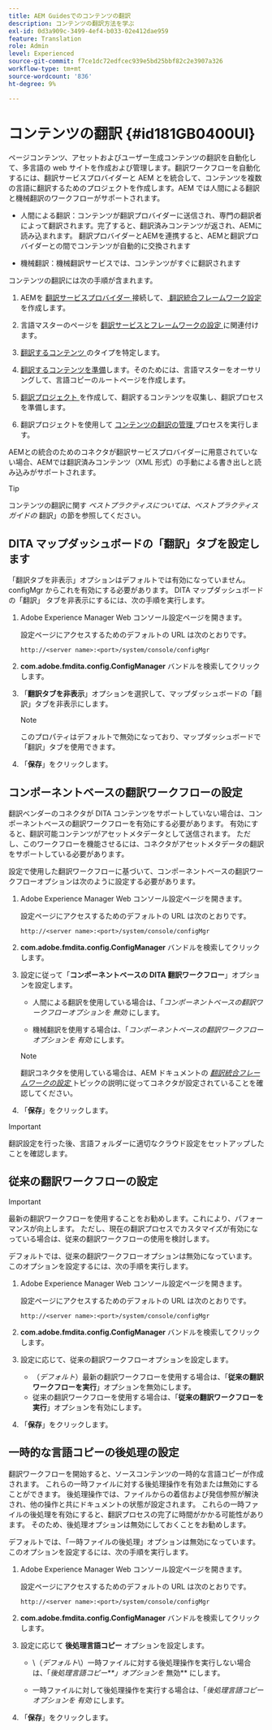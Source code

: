 ```yaml
---
title: AEM Guidesでのコンテンツの翻訳
description: コンテンツの翻訳方法を学ぶ
exl-id: 0d3a909c-3499-4ef4-b033-02e412dae959
feature: Translation
role: Admin
level: Experienced
source-git-commit: f7ce1dc72edfcec939e5bd25bbf82c2e3907a326
workflow-type: tm+mt
source-wordcount: '836'
ht-degree: 9%

---
```


# コンテンツの翻訳 {#id181GB0400UI}

ページコンテンツ、アセットおよびユーザー生成コンテンツの翻訳を自動化して、多言語の web サイトを作成および管理します。翻訳ワークフローを自動化するには、翻訳サービスプロバイダーと AEM とを統合して、コンテンツを複数の言語に翻訳するためのプロジェクトを作成します。AEM では人間による翻訳と機械翻訳のワークフローがサポートされます。

- 人間による翻訳：コンテンツが翻訳プロバイダーに送信され、専門の翻訳者によって翻訳されます。完了すると、翻訳済みコンテンツが返され、AEMに読み込まれます。 翻訳プロバイダーとAEMを連携すると、AEMと翻訳プロバイダーとの間でコンテンツが自動的に交換されます

- 機械翻訳：機械翻訳サービスでは、コンテンツがすぐに翻訳されます


コンテンツの翻訳には次の手順が含まれます。

1. AEMを [ 翻訳サービスプロバイダー ](https://helpx.adobe.com/experience-manager/6-5/sites/administering/using/tc-tic.html#ConnectingtoaTranslationServiceProvider) 接続して、[ 翻訳統合フレームワーク設定 ](https://helpx.adobe.com/experience-manager/6-5/sites/administering/using/tc-tic.html#CreatingaTranslationIntegrationConfiguration) を作成します。

1. 言語マスターのページを [ 翻訳サービスとフレームワークの設定 ](https://helpx.adobe.com/experience-manager/6-5/sites/administering/using/tc-tic.html#ConfiguringPagesforTranslation) に関連付けます。

1. [ 翻訳するコンテンツ ](https://helpx.adobe.com/experience-manager/6-5/sites/administering/using/tc-rules.html?lang=ja-JP) のタイプを特定します。

1. [翻訳するコンテンツを準備](https://helpx.adobe.com/jp/experience-manager/6-5/sites/administering/using/tc-prep.html)します。そのためには、言語マスターをオーサリングして、言語コピーのルートページを作成します。

1. [ 翻訳プロジェクト ](https://experienceleague.adobe.com/docs/experience-manager-65/administering/introduction/tc-manage.html?lang=ja) を作成して、翻訳するコンテンツを収集し、翻訳プロセスを準備します。

1. 翻訳プロジェクトを使用して [ コンテンツの翻訳の管理 ](https://experienceleague.adobe.com/docs/experience-manager-65/administering/introduction/tc-manage.html?lang=ja) プロセスを実行します。


AEMとの統合のためのコネクタが翻訳サービスプロバイダーに用意されていない場合、AEMでは翻訳済みコンテンツ（XML 形式）の手動による書き出しと読み込みがサポートされます。

>[!TIP]
>
> コンテンツの翻訳に関す *ベストプラクティスについては、ベストプラクティスガイドの* 翻訳」の節を参照してください。

## DITA マップダッシュボードの「翻訳」タブを設定します

「翻訳タブを非表示」オプションはデフォルトでは有効になっていません。configMgr からこれを有効にする必要があります。 DITA マップダッシュボードの「翻訳」 タブを非表示にするには、次の手順を実行します。

1. Adobe Experience Manager Web コンソール設定ページを開きます。

   設定ページにアクセスするためのデフォルトの URL は次のとおりです。

   ```http
   http://<server name>:<port>/system/console/configMgr
   ```

1. **com.adobe.fmdita.config.ConfigManager** バンドルを検索してクリックします。

1. 「**翻訳タブを非表示**」オプションを選択して、マップダッシュボードの「翻訳」タブを非表示にします。

   >[!NOTE]
   >
   > このプロパティはデフォルトで無効になっており、マップダッシュボードで「翻訳」タブを使用できます。

1. 「**保存**」をクリックします。

## コンポーネントベースの翻訳ワークフローの設定

翻訳ベンダーのコネクタが DITA コンテンツをサポートしていない場合は、コンポーネントベースの翻訳ワークフローを有効にする必要があります。 有効にすると、翻訳可能コンテンツがアセットメタデータとして送信されます。 ただし、このワークフローを機能させるには、コネクタがアセットメタデータの翻訳をサポートしている必要があります。

設定で使用した翻訳ワークフローに基づいて、コンポーネントベースの翻訳ワークフローオプションは次のように設定する必要があります。

1. Adobe Experience Manager Web コンソール設定ページを開きます。

   設定ページにアクセスするためのデフォルトの URL は次のとおりです。

   ```http
   http://<server name>:<port>/system/console/configMgr
   ```

1. **com.adobe.fmdita.config.ConfigManager** バンドルを検索してクリックします。

1. 設定に従って「**コンポーネントベースの DITA 翻訳ワークフロー**」オプションを設定します。

   - 人間による翻訳を使用している場合は、「*コンポーネントベースの翻訳ワークフロー&#x200B;**オプションを* 無効** にします。

   - 機械翻訳を使用する場合は、「*コンポーネントベースの翻訳ワークフロー&#x200B;**オプションを* 有効** にします。

   >[!NOTE]
   >
   > 翻訳コネクタを使用している場合は、AEM ドキュメントの *[翻訳統合フレームワークの設定 ](https://helpx.adobe.com/experience-manager/6-5/sites/administering/using/tc-tic.html)* トピックの説明に従ってコネクタが設定されていることを確認してください。

1. 「**保存**」をクリックします。

>[!IMPORTANT]
>
> 翻訳設定を行った後、言語フォルダーに適切なクラウド設定をセットアップしたことを確認します。

## 従来の翻訳ワークフローの設定

>[!IMPORTANT]
> 
> 最新の翻訳ワークフローを使用することをお勧めします。これにより、パフォーマンスが向上します。 ただし、現在の翻訳プロセスでカスタマイズが有効になっている場合は、従来の翻訳ワークフローの使用を検討します。

デフォルトでは、従来の翻訳ワークフローオプションは無効になっています。 このオプションを設定するには、次の手順を実行します。

1. Adobe Experience Manager Web コンソール設定ページを開きます。

   設定ページにアクセスするためのデフォルトの URL は次のとおりです。

   ```http
   http://<server name>:<port>/system/console/configMgr
   ```

1. **com.adobe.fmdita.config.ConfigManager** バンドルを検索してクリックします。

1. 設定に応じて、従来の翻訳ワークフローオプションを設定します。

   - （*デフォルト*）最新の翻訳ワークフローを使用する場合は、「**従来の翻訳ワークフローを実行**」オプションを無効にします。
   - 従来の翻訳ワークフローを使用する場合は、「**従来の翻訳ワークフローを実行**」オプションを有効にします。

1. 「**保存**」をクリックします。






<!---

This was added for 2406 CS IG

## Configure the legacy translation workflow 

It is recommended that you use the latest translation workflow, which provides enhanced performance. However, you can configure the legacy translation workflow if necessary.

Based on the translation workflow used in your setup, provide the following (property) details to configure the legacy translation workflow: the component-based translation workflow option should be configured as follows:

1.  Open the Adobe Experience Manager Web Console Configuration page.

    The default URL to access the configuration page is:

    ! Add the syntax of http as given in previous config

    Note: Configure htttp code as given in previous sample
    

1.  Search for and click on the **com.adobe.fmdita.config.ConfigManager** bundle.



1.  Configure the **Run legacy translation workflow** option as per your setup:

    -   If you use the latest translation workflow, then *Disable* \( `false`\) the **Run legacy translation workflow** option. The latest translation workflow is enabled by default. <br> 

    -   If you use the legacy translation, then *Enable \( `true`\)* the **Run legacy translation workflow** option.

1.  Click **Save**.


--->


## 一時的な言語コピーの後処理の設定

翻訳ワークフローを開始すると、ソースコンテンツの一時的な言語コピーが作成されます。 これらの一時ファイルに対する後処理操作を有効または無効にすることができます。 後処理操作では、ファイルからの着信および発信参照が解決され、他の操作と共にドキュメントの状態が設定されます。 これらの一時ファイルの後処理を有効にすると、翻訳プロセスの完了に時間がかかる可能性があります。 そのため、後処理オプションは無効にしておくことをお勧めします。

デフォルトでは、「一時ファイルの後処理」オプションは無効になっています。 このオプションを設定するには、次の手順を実行します。

1. Adobe Experience Manager Web コンソール設定ページを開きます。

   設定ページにアクセスするためのデフォルトの URL は次のとおりです。

   ```http
   http://<server name>:<port>/system/console/configMgr
   ```

1. **com.adobe.fmdita.config.ConfigManager** バンドルを検索してクリックします。

1. 設定に応じて **後処理言語コピー** オプションを設定します。

   - \（*デフォルト*\）一時ファイルに対する後処理操作を実行しない場合は、「*後処理言語コピー&#x200B;**」オプションを* 無効** にします。

   - 一時ファイルに対して後処理操作を実行する場合は、「*後処理言語コピー&#x200B;**オプションを* 有効** にします。

1. 「**保存**」をクリックします。
